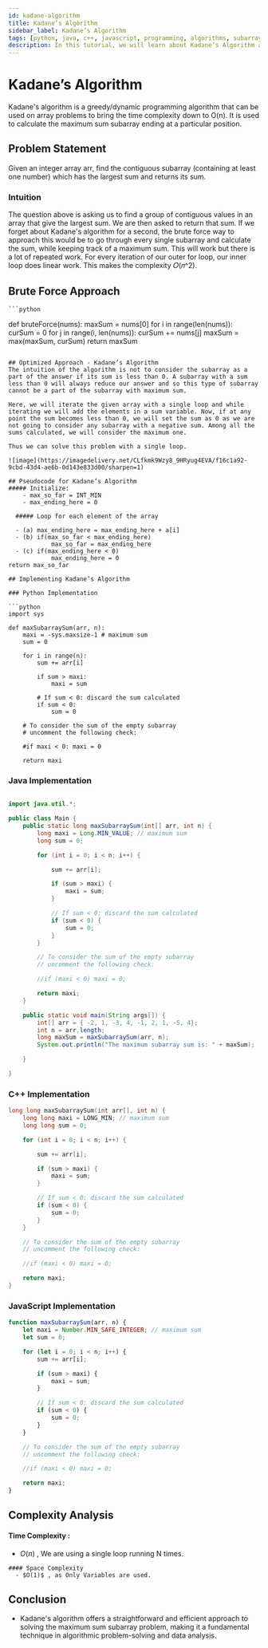 ```yaml
---
id: kadane-algorithm
title: Kadane’s Algorithm
sidebar_label: Kadane’s Algorithm
tags: [python, java, c++, javascript, programming, algorithms, subarray, array, tutorial, in-depth]
description: In this tutorial, we will learn about Kadane’s Algorithm and its implementation in Python, Java, C++, and JavaScript with detailed explanations and examples.
---
```


# Kadane’s Algorithm
Kadane's algorithm is a greedy/dynamic programming algorithm that can be used on array problems to bring the time complexity down to 
O(n). It is used to calculate the maximum sum subarray ending at a particular position.

## Problem Statement 
Given an integer array arr, find the contiguous subarray (containing at least one number) which has the largest sum and returns its sum.

### Intuition
The question above is asking us to find a group of contiguous values in an array that give the largest sum. We are then asked to return that sum.
If we forget about Kadane's algorithm for a second, the brute force way to approach this would be to go through every single subarray and calculate the sum, while keeping track of a maximum sum. This will work but there is a lot of repeated work. For every iteration of our outer for loop, our inner loop does linear work. This makes the complexity 
𝑂(𝑛^2).

## Brute Force Approach 
    ```python
   def bruteForce(nums):
    maxSum = nums[0]
    for i in range(len(nums)):
        curSum = 0
        for j in range(i, len(nums)):
            curSum += nums[j]
            maxSum = max(maxSum, curSum)
    return maxSum
```

## Optimized Approach - Kadane’s Algorithm 
The intuition of the algorithm is not to consider the subarray as a part of the answer if its sum is less than 0. A subarray with a sum less than 0 will always reduce our answer and so this type of subarray cannot be a part of the subarray with maximum sum.

Here, we will iterate the given array with a single loop and while iterating we will add the elements in a sum variable. Now, if at any point the sum becomes less than 0, we will set the sum as 0 as we are not going to consider any subarray with a negative sum. Among all the sums calculated, we will consider the maximum one.

Thus we can solve this problem with a single loop.

![image](https://imagedelivery.net/CLfkmk9Wzy8_9HRyug4EVA/f16c1a92-9cbd-43d4-ae6b-0d143e833d00/sharpen=1)

## Pseudocode for Kadane’s Algorithm
##### Initialize:
    - max_so_far = INT_MIN
    - max_ending_here = 0

  ##### Loop for each element of the array

  - (a) max_ending_here = max_ending_here + a[i]
  - (b) if(max_so_far < max_ending_here)
            max_so_far = max_ending_here
  - (c) if(max_ending_here < 0)
            max_ending_here = 0
return max_so_far

## Implementing Kadane’s Algorithm

### Python Implementation

```python
import sys

def maxSubarraySum(arr, n):
    maxi = -sys.maxsize-1 # maximum sum
    sum = 0

    for i in range(n):
        sum += arr[i]

        if sum > maxi:
            maxi = sum

        # If sum < 0: discard the sum calculated
        if sum < 0:
            sum = 0

    # To consider the sum of the empty subarray
    # uncomment the following check:

    #if maxi < 0: maxi = 0

    return maxi

```

### Java Implementation

```java

import java.util.*;

public class Main {
    public static long maxSubarraySum(int[] arr, int n) {
        long maxi = Long.MIN_VALUE; // maximum sum
        long sum = 0;

        for (int i = 0; i < n; i++) {

            sum += arr[i];

            if (sum > maxi) {
                maxi = sum;
            }

            // If sum < 0: discard the sum calculated
            if (sum < 0) {
                sum = 0;
            }
        }

        // To consider the sum of the empty subarray
        // uncomment the following check:

        //if (maxi < 0) maxi = 0;

        return maxi;
    }

    public static void main(String args[]) {
        int[] arr = { -2, 1, -3, 4, -1, 2, 1, -5, 4};
        int n = arr.length;
        long maxSum = maxSubarraySum(arr, n);
        System.out.println("The maximum subarray sum is: " + maxSum);

    }

}
```

### C++ Implementation

```cpp
long long maxSubarraySum(int arr[], int n) {
    long long maxi = LONG_MIN; // maximum sum
    long long sum = 0;

    for (int i = 0; i < n; i++) {

        sum += arr[i];

        if (sum > maxi) {
            maxi = sum;
        }

        // If sum < 0: discard the sum calculated
        if (sum < 0) {
            sum = 0;
        }
    }

    // To consider the sum of the empty subarray
    // uncomment the following check:

    //if (maxi < 0) maxi = 0;

    return maxi;
}

```

### JavaScript Implementation

```javascript
function maxSubarraySum(arr, n) {
    let maxi = Number.MIN_SAFE_INTEGER; // maximum sum
    let sum = 0;

    for (let i = 0; i < n; i++) {
        sum += arr[i];

        if (sum > maxi) {
            maxi = sum;
        }

        // If sum < 0: discard the sum calculated
        if (sum < 0) {
            sum = 0;
        }
    }

    // To consider the sum of the empty subarray
    // uncomment the following check:

    //if (maxi < 0) maxi = 0;

    return maxi;
}
```

## Complexity Analysis
   #### Time Complexity : 
   - $O(n)$ , We are using a single loop running N times.
   
    #### Space Complexity
      - $O(1)$ , as Only Variables are used.
## Conclusion
- Kadane's algorithm offers a straightforward and efficient approach to solving the maximum sum subarray problem, making it a fundamental technique in algorithmic problem-solving and data analysis.


